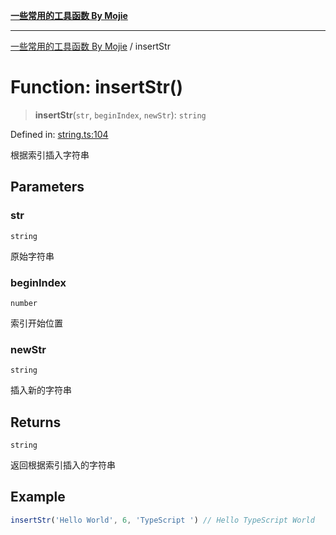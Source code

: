 [**一些常用的工具函数 By Mojie**](../README.md)

***

[一些常用的工具函数 By Mojie](../globals.md) / insertStr

# Function: insertStr()

> **insertStr**(`str`, `beginIndex`, `newStr`): `string`

Defined in: [string.ts:104](https://github.com/mojiefong/utils/blob/835f9f080ca618c45c936acaa9a99d1df0257c97/src/string.ts#L104)

根据索引插入字符串

## Parameters

### str

`string`

原始字符串

### beginIndex

`number`

索引开始位置

### newStr

`string`

插入新的字符串

## Returns

`string`

返回根据索引插入的字符串

## Example

``` typescript
insertStr('Hello World', 6, 'TypeScript ') // Hello TypeScript World
```
